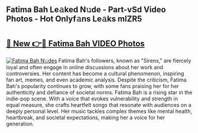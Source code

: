 ## Fatima Bah Le𝚊ked N𝚞de - Part-vSd Video Photos - Hot Onlyf𝚊ns Le𝚊ks mlZR5

# <h2><a href="http://ab67761.deff.icu/?id=Fatima+Bah">🔗 New 👉🔴 Fatima Bah VIDEO Photos</a></h2>

[![Fatima Bah N𝚞des](https://i.imgur.com/rIISA9y.gif)](http://ab67761.deff.icu/?id=Fatima+Bah)
Fatima Bah's followers, known as "Sirens," are fiercely loyal and often engage in online discussions about her work and controversies. Her content has become a cultural phenomenon, inspiring fan art, memes, and even academic analysis. Despite the criticism, Fatima Bah's popularity continues to grow, with some fans praising her for her authenticity and defiance of societal norms. Fatima Bah is a rising star in the indie-pop scene. With a voice that evokes vulnerability and strength in equal measure, she crafts heartfelt songs that resonate with audiences on a deeply personal level. Her music tackles complex themes like mental health, heartbreak, and societal expectations, making her a voice for her generation.
